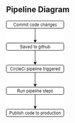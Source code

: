 ## Pipeline Diagram

![Pipeline Diagram](https://github.com/HusseinSamy/Nano-degree-graduation-project/blob/Hussein/Screenshots/Pipeline-Diagram.JPG)
